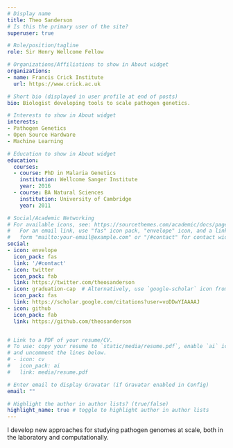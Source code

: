 ```yaml
---
# Display name
title: Theo Sanderson
# Is this the primary user of the site?
superuser: true

# Role/position/tagline
role: Sir Henry Wellcome Fellow

# Organizations/Affiliations to show in About widget
organizations:
- name: Francis Crick Institute
  url: https://www.crick.ac.uk

# Short bio (displayed in user profile at end of posts)
bio: Biologist developing tools to scale pathogen genetics.

# Interests to show in About widget
interests:
- Pathogen Genetics
- Open Source Hardware
- Machine Learning

# Education to show in About widget
education:
  courses:
  - course: PhD in Malaria Genetics
    institution: Wellcome Sanger Institute
    year: 2016
  - course: BA Natural Sciences
    institution: University of Cambridge
    year: 2011

# Social/Academic Networking
# For available icons, see: https://sourcethemes.com/academic/docs/page-builder/#icons
#   For an email link, use "fas" icon pack, "envelope" icon, and a link in the
#   form "mailto:your-email@example.com" or "/#contact" for contact widget.
social:
- icon: envelope
  icon_pack: fas
  link: '/#contact'
- icon: twitter
  icon_pack: fab
  link: https://twitter.com/theosanderson
- icon: graduation-cap  # Alternatively, use `google-scholar` icon from `ai` icon pack
  icon_pack: fas
  link: https://scholar.google.com/citations?user=voDDwYIAAAAJ
- icon: github
  icon_pack: fab
  link: https://github.com/theosanderson


# Link to a PDF of your resume/CV.
# To use: copy your resume to `static/media/resume.pdf`, enable `ai` icons in `params.toml`, 
# and uncomment the lines below.
# - icon: cv
#   icon_pack: ai
#   link: media/resume.pdf

# Enter email to display Gravatar (if Gravatar enabled in Config)
email: ""

# Highlight the author in author lists? (true/false)
highlight_name: true # toggle to highlight author in author lists
---
```


I develop new approaches for studying pathogen genomes at scale, both in the laboratory and computationally.




